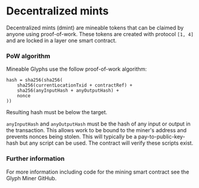 # Decentralized mints

Decentralized mints (dmint) are mineable tokens that can be claimed by anyone using proof-of-work. These tokens are created with protocol `[1, 4]` and are locked in a layer one smart contract.

### PoW algorithm

Mineable Glyphs use the follow proof-of-work algorithm:

```
hash = sha256(sha256(
    sha256(currentLocationTxid + contractRef) +
    sha256(anyInputHash + anyOutputHash) +
    nonce
))
```

Resulting hash must be below the target.

`anyInputHash` and `anyOutputHash` must be the hash of any input or output in the transaction. This allows work to be bound to the miner's address and prevents nonces being stolen. This will typically be a pay-to-public-key-hash but any script can be used. The contract will verify these scripts exist.

### Further information

For more information including code for the mining smart contract see the Glyph Miner GitHub.
